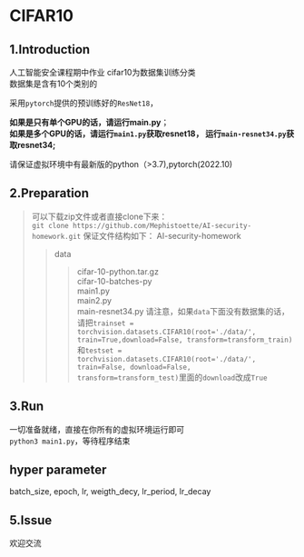 # CIFAR10

## 1.Introduction

人工智能安全课程期中作业
cifar10为数据集训练分类  
数据集是含有10个类别的  
  
采用`pytorch`提供的预训练好的`ResNet18`，  

**如果是只有单个GPU的话，请运行main.py**；  
**如果是多个GPU的话，请运行`main1.py`获取resnet18， 运行`main-resnet34.py`获取resnet34;**  
  
   

请保证虚拟环境中有最新版的python（>3.7),pytorch(2022.10)
  
## 2.Preparation

> 可以下载zip文件或者直接clone下来：  
> `git clone https://github.com/Mephistoette/AI-security-homework.git` 
保证文件结构如下：
>AI-security-homework
>> data  
>>> cifar-10-python.tar.gz  
>>> cifar-10-batches-py  
>> main1.py  
>> main2.py  
>> main-resnet34.py
请注意，如果`data`下面没有数据集的话，请把`trainset = torchvision.datasets.CIFAR10(root='./data/', train=True,download=False, transform=transform_train)`和`testset = torchvision.datasets.CIFAR10(root='./data/', train=False, download=False, transform=transform_test)`里面的`download`改成`True`
  
## 3.Run
一切准备就绪，直接在你所有的虚拟环境运行即可  
`python3 main1.py`，等待程序结束
## hyper parameter
batch_size, epoch, lr, weigth_decy, lr_period, lr_decay
## 5.Issue
欢迎交流


